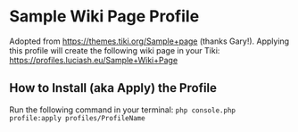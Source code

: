 # Sample Wiki Page Profile
Adopted from https://themes.tiki.org/Sample+page (thanks Gary!).
Applying this profile will create the following wiki page in your Tiki: https://profiles.luciash.eu/Sample+Wiki+Page

## How to Install (aka Apply) the Profile
Run the following command in your terminal:
`php console.php profile:apply profiles/ProfileName`
